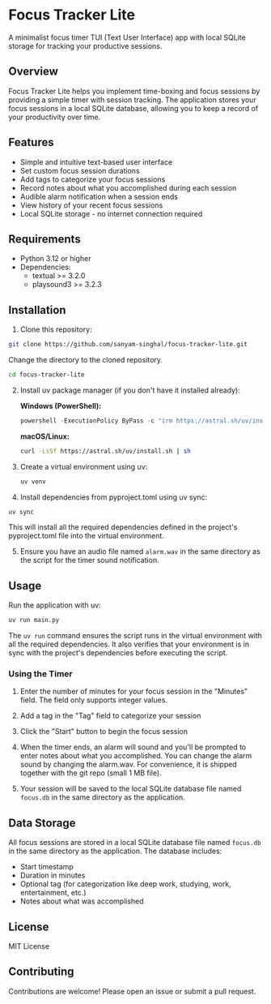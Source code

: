 # Focus Tracker Lite

A minimalist focus timer TUI (Text User Interface) app with local SQLite storage for tracking your productive sessions.

## Overview

Focus Tracker Lite helps you implement time-boxing and focus sessions by providing a simple timer with session tracking. The application stores your focus sessions in a local SQLite database, allowing you to keep a record of your productivity over time.

## Features

- Simple and intuitive text-based user interface
- Set custom focus session durations
- Add tags to categorize your focus sessions
- Record notes about what you accomplished during each session
- Audible alarm notification when a session ends
- View history of your recent focus sessions
- Local SQLite storage - no internet connection required

## Requirements

- Python 3.12 or higher
- Dependencies:
  - textual >= 3.2.0
  - playsound3 >= 3.2.3

## Installation

1. Clone this repository:

```bash
git clone https://github.com/sanyam-singhal/focus-tracker-lite.git
```

Change the directory to the cloned repository.
```bash
cd focus-tracker-lite
```

2. Install uv package manager (if you don't have it installed already):

   **Windows (PowerShell):**
   ```powershell
   powershell -ExecutionPolicy ByPass -c "irm https://astral.sh/uv/install.ps1 | iex"
   ```

   **macOS/Linux:**
   ```bash
   curl -LsSf https://astral.sh/uv/install.sh | sh
   ```

3. Create a virtual environment using uv:

   ```bash
   uv venv
   ```

4. Install dependencies from pyproject.toml using uv sync:

```bash
uv sync
```

This will install all the required dependencies defined in the project's pyproject.toml file into the virtual environment.

5. Ensure you have an audio file named `alarm.wav` in the same directory as the script for the timer sound notification.

## Usage

Run the application with uv:

```bash
uv run main.py
```

The `uv run` command ensures the script runs in the virtual environment with all the required dependencies. It also verifies that your environment is in sync with the project's dependencies before executing the script.

### Using the Timer

1. Enter the number of minutes for your focus session in the "Minutes" field. The field only supports integer values.
2. Add a tag in the "Tag" field to categorize your session
3. Click the "Start" button to begin the focus session
4. When the timer ends, an alarm will sound and you'll be prompted to enter notes about what you accomplished. You can change the alarm sound by changing the alarm.wav. For convenience, it is shipped together with the git repo (small 1 MB file).

5. Your session will be saved to the local SQLite database file named `focus.db` in the same directory as the application.


## Data Storage

All focus sessions are stored in a local SQLite database file named `focus.db` in the same directory as the application. The database includes:

- Start timestamp
- Duration in minutes
- Optional tag (for categorization like deep work, studying, work, entertainment, etc.)
- Notes about what was accomplished

## License

MIT License

## Contributing

Contributions are welcome! Please open an issue or submit a pull request.